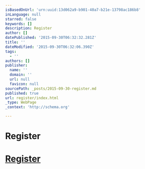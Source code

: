 ```yaml
---
isBasedOnUrl: 'urn:uuid:13d062a9-b901-40a7-b21e-13798ac186b8'
inLanguage: null
starred: false
keywords: []
description: Register
author: []
datePublished: '2015-09-30T06:32:32.281Z'
title: ''
dateModified: '2015-09-30T06:32:06.390Z'
tags:
  - ''
authors: []
publisher:
  name: ''
  domain: ''
  url: null
  favicon: null
sourcePath: _posts/2015-09-30-register.md
published: true
url: register/index.html
_type: WebPage
_context: 'http://schema.org'

---
```

# Register

# [Register][0]

[0]: http://j.mp/tahoe2016